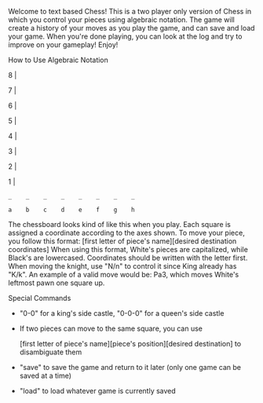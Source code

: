 Welcome to text based Chess! This is a two player only version of Chess in which you control your pieces using algebraic notation.
The game will create a history of your moves as you play the game, and can save and load your game. 
When you're done playing, you can look at the log and try to improve on your gameplay! Enjoy!

How to Use Algebraic Notation

8 |

7 |

6 |

5 |

4 |

3 |

2 |

1 |

    _    _    _    _    _    _    _    _
    
    a    b    c    d    e    f    g    h

The chessboard looks kind of like this when you play. Each square is assigned a coordinate according to the axes shown.
To move your piece, you follow this format:
[first letter of piece's name][desired destination coordinates]
When using this format, White's pieces are capitalized, while Black's are lowercased. 
Coordinates should be written with the letter first.
When moving the knight, use "N/n" to control it since King already has "K/k".
An example of a valid move would be: Pa3, which moves White's leftmost pawn one square up.

Special Commands
- "0-0" for a king's side castle, "0-0-0" for a queen's side castle
- If two pieces can move to the same square, you can use 

  [first letter of piece's name][piece's position][desired destination] 
  to disambiguate them
- "save" to save the game and return to it later (only one game can be saved at a time)
- "load" to load whatever game is currently saved
